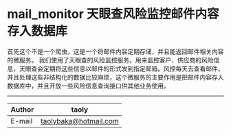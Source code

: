 # mail_monitor 天眼查风险监控邮件内容存入数据库
首先这个不是一个爬虫，这是一个将邮件内容定期存储，并且能返回邮件相关内容的微服务。
我们使用了天眼查的风险监控服务，用来监控客户、供应商的风险信息，天眼查会定期将这些信息以邮件的形式发到指定邮箱。风控每天去查看邮件，并且处理这些非结构化的数据比较麻烦，这个微服务的主要作用是把邮件内容存入数据库中，并且开放一些风险信息查询接口供其他业务使用。
****
|Author|taoly|
|---|---
|E-mail|taolybaka@hotmail.com
